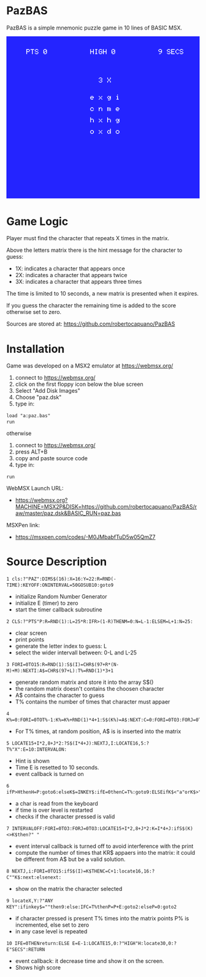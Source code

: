 # PazBAS
PazBAS is a simple mnemonic puzzle game in 10 lines of BASIC MSX.

![screenshot](screenshot.png)

# Game Logic
Player must find the character that repeats X times in the matrix.

Above the letters matrix there is the hint message for the character to guess:
- 1X: indicates a character that appears once
- 2X: indicates a character that appears twice
- 3X: indicates a character that appears three times

The time is limited to 10 seconds, a new matrix is presented when it expires.

If you guess the character the remaining time is added to the score otherwise set to zero.

Sources are stored at: https://github.com/robertocapuano/PazBAS

# Installation
Game was developed on a MSX2 emulator at https://webmsx.org/
1. connect to https://webmsx.org/
2. click on the first floppy icon below the blue screen
3. Select "Add Disk Images"
4. Choose "paz.dsk"
5. type in:
```
load "a:paz.bas"
run
```
otherwise
1. connect to https://webmsx.org/
2. press ALT+B
3. copy and paste source code
5. type in:
```
run
```

WebMSX Launch URL:
- https://webmsx.org?MACHINE=MSX2P&DISK=https://github.com/robertocapuano/PazBAS/raw/master/paz.dsk&BASIC_RUN=paz.bas

MSXPen link:
- https://msxpen.com/codes/-M0JMbabfTuD5w05QmZ7

# Source Description

```
1 cls:?"PAZ":DIMS$(16):X=16:Y=22:R=RND(-TIME):KEYOFF:ONINTERVAL=50GOSUB10:goto9
```

- initialize Random Number Generator
- initialize E (timer) to zero
- start the timer callback subroutine

```
2 CLS:?"PTS"P:R=RND(1):L=25*R:IFR>(1-R)THENM=0:N=L-1:ELSEM=L+1:N=25:
```
- clear screen
- print points
- generate the letter index to guess: L
- select the wider intervall between: 0-L and L-25

```
3 FORI=0TO15:R=RND(1):S$(I)=CHR$(97+R*(N-M)+M):NEXTI:A$=CHR$(97+L):T%=RND(1)*3+1
```
- generate random matrix and store it into the array S$()
- the random matrix doesn't contains the choosen character
- A$ contains the character to guess
- T% contains the number of times that character must appaer

```
4 K%=0:FORI=0TOT%-1:K%=K%+RND(1)*4+1:S$(K%)=A$:NEXT:C=0:FORI=0TO3:FORJ=0TO3
```

- For T% times, at random position, A$ is is inserted into the matrix 

```
5 LOCATE15+I*2,8+J*2:?S$(I*4+J):NEXTJ,I:LOCATE16,5:?T%"X":E=10:INTERVALON:
```
- Hint is shown
- Time E is resetted to 10 seconds.
- event callback is turned on

```
6 ifP>HthenH=P:goto6:elseK$=INKEY$:ifE=0thenC=T%:goto9:ELSEifK$<"a"orK$>"z"then6
```

- a char is read from the keyboard
- if time is over level is restarted
- checks if the character pressed is valid

```
7 INTERVALOFF:FORI=0TO3:FORJ=0TO3:LOCATE15+I*2,8+J*2:K=I*4+J:ifS$(K)<>K$then?" "
```
- event interval callback is turned off to avoid interference with the print
- compute the number of times that KR$ appaers into the matrix: it could be
different from A$ but be a valid solution.


```
8 NEXTJ,i:FORI=0TO15:ifS$(I)=K$THENC=C+1:locate16,16:?C""K$:next:elsenext:
```
- show on the matrix the character selected

```
9 locateX,Y:?"ANY KEY":ifinkey$=""then9:else:IFC=T%thenP=P+E:goto2:elseP=0:goto2
```
- if character pressed is present T% times into the matrix points P% is incremented, 
else set to zero
- in any case level is repeated

```
10 IFE=0THENreturn:ELSE E=E-1:LOCATE15,0:?"HIGH"H:locate30,0:?E"SECS":RETURN
```
- event callback: it decrease time and show it on the screen.
- Shows high score

